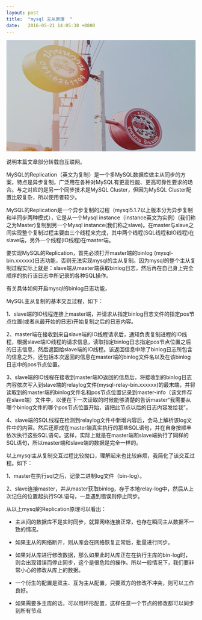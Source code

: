 ```yaml
---
layout: post
title:  "mysql 主从原理  "
date:   2016-05-21 14:05:38 +0800
---
```

<img src="/images/fulls/11.jpg" class="fit image">


说明本篇文章部分转载自互联网。

MySQL的Replication（英文为复制）是一个多MySQL数据库做主从同步的方案，特点是异步复制，广泛用在各种对MySQL有更高性能、更高可靠性要求的场合。与之对应的是另一个同步技术是MySQL Cluster，但因为MySQL Cluster配置比较复杂，所以使用者较少。

MySQL的Replication是一个异步复制的过程（mysql5.1.7以上版本分为异步复制和半同步两种模式），它是从一个Mysql instance（instance英文为实例）(我们称之为Master)复制到另一个Mysql instance(我们称之slave)。在master与slave之间实现整个复制过程主要由三个线程来完成，其中两个线程(SQL线程和IO线程)在slave端，另外一个线程(IO线程)在master端。

要实现MySQL的Replication，首先必须打开master端的binlog (mysql-bin.xxxxxx)日志功能，否则无法实现mysql的主从复制。因为mysql的整个主从复制过程实际上就是：slave端从master端获取binlog日志，然后再在自己身上完全顺序的执行该日志中所记录的各种SQL操作。

有关具体如何开启mysql的binlog日志功能，


MySQL主从复制的基本交互过程，如下：

1、slave端的IO线程连接上master端，并请求从指定binlog日志文件的指定pos节点位置(或者从最开始的日志)开始复制之后的日志内容。

2、master端在接收到来自slave端的IO线程请求后，通知负责复制进程的IO线程，根据slave端IO线程的请求信息，读取指定binlog日志指定pos节点位置之后的日志信息，然后返回给slave端的IO线程。该返回信息中除了binlog日志所包含的信息之外，还包括本次返回的信息在master端的binlog文件名以及在该binlog日志中的pos节点位置。

3、slave端的IO线程在接收到master端IO返回的信息后，将接收到的binlog日志内容依次写入到slave端的relaylog文件(mysql-relay-bin.xxxxxx)的最末端，并将读取到的master端的binlog文件名和pos节点位置记录到master-info（该文件存在slave端）文件中，以便在下一次读取的时候能够清楚的告诉master“我需要从哪个binlog文件的哪个pos节点位置开始，请把此节点以后的日志内容发给我”。

4、slave端的SQL线程在检测到relaylog文件中新增内容后，会马上解析该log文件中的内容。然后还原成在master端真实执行的那些SQL语句，并在自身按顺丰依次执行这些SQL语句。这样，实际上就是在master端和slave端执行了同样的SQL语句，所以master端和slave端的数据是完全一样的。

以上mysql主从复制交互过程比较拗口，理解起来也比较麻烦，我简化了该交互过程。如下：

1、master在执行sql之后，记录二进制log文件（bin-log）。

2、slave连接master，并从master获取binlog，存于本地relay-log中，然后从上次记住的位置起执行SQL语句，一旦遇到错误则停止同步。

从以上mysql的Replication原理可以看出：

* 主从间的数据库不是实时同步，就算网络连接正常，也存在瞬间主从数据不一致的情况。

* 如果主从的网络断开，则从库会在网络恢复正常后，批量进行同步。

* 如果对从库进行修改数据，那么如果此时从库正在在执行主库的bin-log时，则会出现错误而停止同步，这个是很危险的操作。所以一般情况下，我们要非常小心的修改从库上的数据。

* 一个衍生的配置是双主、互为主从配置，只要双方的修改不冲突，则可以工作良好。

* 如果需要多主库的话，可以用环形配置，这样任意一个节点的修改都可以同步到所有节点

